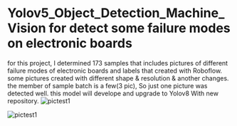 # Yolov5_Object_Detection_Machine_Vision for detect some failure modes on electronic boards

for this project, I determined 173 samples that includes pictures of different failure modes of electronic boards and labels that created with Roboflow.
some pictures created with different shape & resolution & another changes.
the member of sample batch is a few(3 pic), So just one picture was detected well.
this model will develope and upgrade to Yolov8 With new repository.
![pictest1](https://github.com/user-attachments/assets/ee39a29d-9863-43b0-8919-c9c6e4bb2300)

![pictest1](https://github.com/user-attachments/assets/ee0dc09d-a036-49ab-8939-8f09bb17241b)
